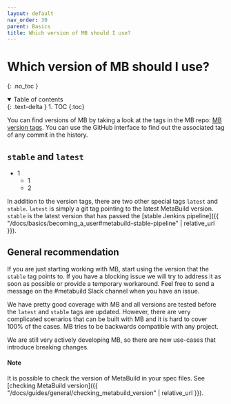 ```yaml
---
layout: default
nav_order: 30
parent: Basics
title: Which version of MB should I use?
---
```


# Which version of MB should I use?
{: .no_toc }


<details open markdown="block">
  <summary>
    Table of contents
  </summary>
  {: .text-delta }
1. TOC
{:toc}
</details>




You can find versions of MB by taking a look at the tags in the MB repo: [MB version tags](https://git.corp.adobe.com/meta-build/meta-build/tags). You can use the GitHub interface to find out the associated tag of any commit in the history.

## `stable` and `latest`

* 1
  - 1
  - 2

In addition to the version tags, there are two other special tags `latest` and `stable`. `latest` is simply a git tag pointing to the latest MetaBuild version. `stable` is the latest version that has passed the [stable Jenkins pipeline]({{ "/docs/basics/becoming_a_user#metabuild-stable-pipeline" | relative_url }}).

## General recommendation

If you are just starting working with MB, start using the version that the `stable` tag points to. If you have a blocking issue we will try to address it as soon as possible or provide a temporary workaround. Feel free to send a message on the #metabuild Slack channel when you have an issue.

We have pretty good coverage with MB and all versions are tested before the `latest` and `stable` tags are updated. However, there are very complicated scenarios that can be built with MB and it is hard to cover 100% of the cases. MB tries to be backwards compatible with any project.

We are still very actively developing MB, so there are new use-cases that introduce breaking changes.

#### Note
It is possible to check the version of MetaBuild in your spec files. See [checking MetaBuild version]({{ "/docs/guides/general/checking_metabuild_version" | relative_url }}).
